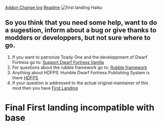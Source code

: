 [Addon Change log](/addonfile?addon=Milo___First_Landing&file=___Version_Milo___First_Landing_1.5.md)
[Readme](/addonfile?addon=Milo___First_Landing&file=Readme.md)
![first landing Haiku](https://i.ytimg.com/vi/ZXtUTOCpMjM/hqdefault.jpg)
## So you think that you need some help, want to do a sugestion, inform about a bug or give thanks to modders or developpers, but not sure where to go.
1. If you want to patronize Toady One and the developpment of Dwarf Fortress go to: [Support Dwarf Fortress Vanilla](http://www.bay12games.com/support.html)
2. For questions about the rubble framework go to: [Rubble framework](http://www.bay12forums.com/smf/index.php?topic=154304.0)
3. Anything about HDFPS: Humble Dwarf Fortress Publishing System is there [HDFPS](http://www.bay12forums.com/smf/index.php?topic=157300.0)
4. If your question is addressed to the actual original maintainer of this mod then you have [First Landing](http://www.bay12forums.com/smf/index.php?topic=151180.0)

# Final First landing incompatible with base